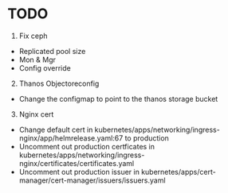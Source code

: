 # TODO
1. Fix ceph
- Replicated pool size
- Mon & Mgr
- Config override

2. Thanos Objectoreconfig
- Change the configmap to point to the thanos storage bucket

3. Nginx cert
- Change default cert in kubernetes/apps/networking/ingress-nginx/app/helmrelease.yaml:67 to production
- Uncomment out production certficates in kubernetes/apps/networking/ingress-nginx/certificates/certificates.yaml
- Uncomment out production issuer in kubernetes/apps/cert-manager/cert-manager/issuers/issuers.yaml
